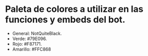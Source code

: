 # Paleta de colores a utilizar en las funciones y embeds del bot.

- General: NotQuiteBlack.
- Verde: #79E096.
- Rojo: #F87171.
- Amarillo: #FFC868
